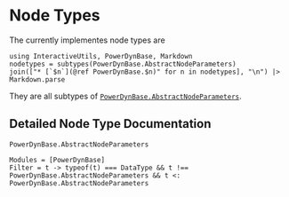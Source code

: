 # Node Types

The currently implementes node types are

```@eval
using InteractiveUtils, PowerDynBase, Markdown
nodetypes = subtypes(PowerDynBase.AbstractNodeParameters)
join(["* [`$n`](@ref PowerDynBase.$n)" for n in nodetypes], "\n") |> Markdown.parse
```

They are all subtypes of [`PowerDynBase.AbstractNodeParameters`](@ref).

## Detailed Node Type Documentation

```@docs
PowerDynBase.AbstractNodeParameters
```

```@autodocs
Modules = [PowerDynBase]
Filter = t -> typeof(t) === DataType && t !== PowerDynBase.AbstractNodeParameters && t <: PowerDynBase.AbstractNodeParameters
```
